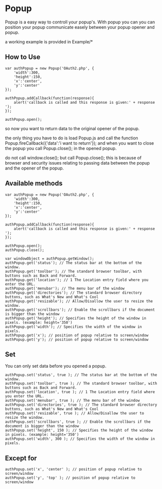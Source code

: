 Popup
===========

Popup is a easy way to controll your popup's. With popup you can you can position your popup communicate easely between your popup opener and popup. 

a working example is provided in Example/*

How to Use
----------

	var authPopup = new Popup('OAuth2.php', {
		'width':300,
		'height':150,
		'x':'center', 
		'y':'center' 
	});

	authPopup.addCallback(function(response){
		alert('callback is called and this response is given:' + response ');
	});

	authPopup.open();

so now you want to return data to the original opener of the popup.

the only thing you have to do is load Popup.js and call the function Popup.fireCallback({'data':'i want to return'});
and when you want to close the popup you call Popup.close(); in the opened popup.

do not call window.close(); but call Popup.close(); this is because of browser and security issues relating to passing data between the popup and the opener of the popup.

Available methods
-----------------

    var authPopup = new Popup('OAuth2.php', {
        'width':300,
        'height':150,
        'x':'center', 
        'y':'center' 
    });

    authPopup.addCallback(function(response){
        alert('callback is called and this response is given:' + response ');
    });

    authPopup.open();
    authPopup.close();

    var windowObject = authPopup.getWindow();
    authPopup.get('status'); // The status bar at the bottom of the window.
    authPopup.get('toolbar'); // The standard browser toolbar, with buttons such as Back and Forward.
	authPopup.get('location'); // 1 The Location entry field where you enter the URL.
	authPopup.get('menubar'); // The menu bar of the window
	authPopup.get('directories'); // The standard browser directory buttons, such as What's New and What's Cool
	authPopup.get('resizable'); // Allow/Disallow the user to resize the window.
	authPopup.get('scrollbars'); // Enable the scrollbars if the document is bigger than the window
	authPopup.get('height'); // Specifies the height of the window in pixels. (example: height='350')
	authPopup.get('width'); // Specifies the width of the window in pixels.
	authPopup.get('x'); // position of popup relative to screen/window
	authPopup.get('y'); // position of popup relative to screen/window


Set
---

You can only set data before you opened a popup.

	authPopup.set('status', true ); // The status bar at the bottom of the window.
	authPopup.set('toolbar', true ); // The standard browser toolbar, with buttons such as Back and Forward.
	authPopup.set('location', true ); // 1 The Location entry field where you enter the URL.
	authPopup.set('menubar', true ); // The menu bar of the window
	authPopup.set('directories', true ); // The standard browser directory buttons, such as What's New and What's Cool
	authPopup.set('resizable', true ); // Allow/Disallow the user to resize the window.
	authPopup.set('scrollbars', true ); // Enable the scrollbars if the document is bigger than the window
	authPopup.set('height', 150 ); // Specifies the height of the window in pixels. (example: height='350')
	authPopup.set('width', 300 ); // Specifies the width of the window in pixels.


Except for 
----------

	authPopup.set('x', 'center' ); // position of popup relative to screen/window
	authPopup.set('y', 'top' ); // position of popup relative to screen/window